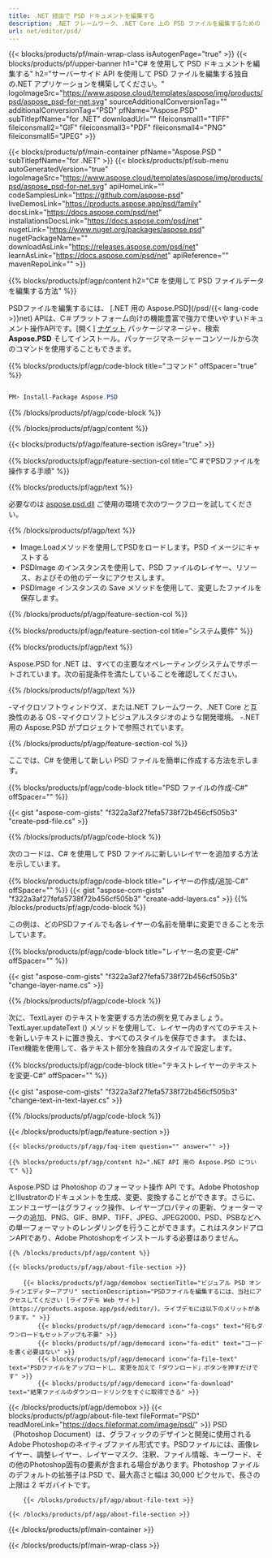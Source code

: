 ```yaml
---
title: .NET 経由で PSD ドキュメントを編集する
description: .NET フレームワーク、.NET Core 上の PSD ファイルを編集するための C# ソースコード
url: net/editor/psd/
---
```


{{< blocks/products/pf/main-wrap-class isAutogenPage="true" >}}
{{< blocks/products/pf/upper-banner h1="C# を使用して PSD ドキュメントを編集する" h2="サーバーサイド API を使用して PSD ファイルを編集する独自の.NET アプリケーションを構築してください。" logoImageSrc="https://www.aspose.cloud/templates/aspose/img/products/psd/aspose_psd-for-net.svg" sourceAdditionalConversionTag="" additionalConversionTag="PSD" pfName="Aspose.PSD" subTitlepfName="for .NET" downloadUrl="" fileiconsmall1="TIFF" fileiconsmall2="GIF" fileiconsmall3="PDF" fileiconsmall4="PNG" fileiconsmall5="JPEG" >}}

{{< blocks/products/pf/main-container pfName="Aspose.PSD " subTitlepfName="for .NET" >}}
{{< blocks/products/pf/sub-menu autoGeneratedVersion="true" logoImageSrc="https://www.aspose.cloud/templates/aspose/img/products/psd/aspose_psd-for-net.svg" apiHomeLink="" codeSamplesLink="https://github.com/aspose-psd" liveDemosLink="https://products.aspose.app/psd/family" docsLink="https://docs.aspose.com/psd/net" installationsDocsLink="https://docs.aspose.com/psd/net" nugetLink="https://www.nuget.org/packages/aspose.psd" nugetPackageName="" downloadAsLink="https://releases.aspose.com/psd/net" learnAsLink="https://docs.aspose.com/psd/net" apiReference="" mavenRepoLink="" >}}

{{% blocks/products/pf/agp/content h2="C# を使用して PSD ファイルデータを編集する方法" %}}

 PSDファイルを編集するには、
 [.NET 用の Aspose.PSD](/psd/{{< lang-code >}}net) 
 APIは、C＃プラットフォーム向けの機能豊富で強力で使いやすいドキュメント操作APIです。[開く]
 [ナゲット](https://www.nuget.org/packages/aspose.psd) 
 パッケージマネージャ、検索
 **Aspose.PSD** 
 そしてインストール。パッケージマネージャーコンソールから次のコマンドを使用することもできます。

{{% blocks/products/pf/agp/code-block title="コマンド" offSpacer="true" %}}

```cs

PM> Install-Package Aspose.PSD

```

{{% /blocks/products/pf/agp/code-block %}}

{{% /blocks/products/pf/agp/content %}}

{{< blocks/products/pf/agp/feature-section isGrey="true" >}}

{{% blocks/products/pf/agp/feature-section-col title="C #でPSDファイルを操作する手順" %}}

{{% blocks/products/pf/agp/text %}}

 必要なのは
 [aspose.psd.dll](https://releases.aspose.com/psd/net) 
 ご使用の環境で次のワークフローを試してください。

{{% /blocks/products/pf/agp/text %}}

+ Image.Loadメソッドを使用してPSDをロードします。PSD イメージにキャストする
+ PSDImage のインスタンスを使用して、PSD ファイルのレイヤー、リソース、およびその他のデータにアクセスします。
+ PSDImage インスタンスの Save メソッドを使用して、変更したファイルを保存します。

{{% /blocks/products/pf/agp/feature-section-col %}}

{{% blocks/products/pf/agp/feature-section-col title="システム要件" %}}

{{% blocks/products/pf/agp/text %}}

 Aspose.PSD for .NET は、すべての主要なオペレーティングシステムでサポートされています。次の前提条件を満たしていることを確認してください。

{{% /blocks/products/pf/agp/text %}}

-マイクロソフトウィンドウズ、または.NET フレームワーク、.NET Core と互換性のある OS
-マイクロソフトビジュアルスタジオのような開発環境。
-.NET 用の Aspose.PSD がプロジェクトで参照されています。

{{% /blocks/products/pf/agp/feature-section-col %}}


ここでは、C# を使用して新しい PSD ファイルを簡単に作成する方法を示します。
<!-- CODE-BLOCK -->
{{% blocks/products/pf/agp/code-block title="PSD ファイルの作成-C#" offSpacer="" %}}

{{< gist "aspose-com-gists" "f322a3af27fefa5738f72b456cf505b3" "create-psd-file.cs" >}}

{{% /blocks/products/pf/agp/code-block %}}


次のコードは、C# を使用して PSD ファイルに新しいレイヤーを追加する方法を示しています。
<!-- CODE-BLOCK -->
{{% blocks/products/pf/agp/code-block title="レイヤーの作成/追加-C#" offSpacer="" %}}
{{< gist "aspose-com-gists" "f322a3af27fefa5738f72b456cf505b3" "create-add-layers.cs" >}}
{{% /blocks/products/pf/agp/code-block %}}


この例は、どのPSDファイルでも各レイヤーの名前を簡単に変更できることを示しています。
<!-- CODE-BLOCK -->
{{% blocks/products/pf/agp/code-block title="レイヤー名の変更-C#" offSpacer="" %}}

{{< gist "aspose-com-gists" "f322a3af27fefa5738f72b456cf505b3" "change-layer-name.cs" >}}

{{% /blocks/products/pf/agp/code-block %}}


次に、TextLayer のテキストを変更する方法の例を見てみましょう。TextLayer.updateText () メソッドを使用して、レイヤー内のすべてのテキストを新しいテキストに置き換え、すべてのスタイルを保存できます。
または、iText機能を使用して、各テキスト部分を独自のスタイルで設定します。
<!-- CODE-BLOCK -->
{{% blocks/products/pf/agp/code-block title="テキストレイヤーのテキストを変更-C#" offSpacer="" %}}

{{< gist "aspose-com-gists" "f322a3af27fefa5738f72b456cf505b3" "change-text-in-text-layer.cs" >}}

{{% /blocks/products/pf/agp/code-block %}}

{{< /blocks/products/pf/agp/feature-section >}}

    {{< blocks/products/pf/agp/faq-item question="" answer="" >}}
 

<!-- aboutfile Starts -->

    {{% blocks/products/pf/agp/content h2=".NET API 用の Aspose.PSD について" %}}

 Aspose.PSD は Photoshop のフォーマット操作 API です。Adobe PhotoshopとIllustratorのドキュメントを生成、変更、変換することができます。さらに、エンドユーザーはグラフィック操作、レイヤープロパティの更新、ウォーターマークの追加、PNG、GIF、BMP、TIFF、JPEG、JPEG2000、PSD、PSBなどへの単一フォーマットのレンダリングを行うことができます。これはスタンドアロンAPIであり、Adobe Photoshopをインストールする必要はありません。 



    {{% /blocks/products/pf/agp/content %}}

    {{< blocks/products/pf/agp/about-file-section >}}

        {{< blocks/products/pf/agp/demobox sectionTitle="ビジュアル PSD オンラインエディターアプリ" sectionDescription="PSDファイルを編集するには、当社にアクセスしてください [ライブデモ Web サイト](https://products.aspose.app/psd/editor/)。ライブデモには以下のメリットがあります。" >}}
            {{< blocks/products/pf/agp/democard icon="fa-cogs" text="何もダウンロードもセットアップも不要" >}}
            {{< blocks/products/pf/agp/democard icon="fa-edit" text="コードを書く必要はない" >}}
            {{< blocks/products/pf/agp/democard icon="fa-file-text" text="PSDファイルをアップロードし、変更を加えて「ダウンロード」ボタンを押すだけです" >}}
            {{< blocks/products/pf/agp/democard icon="fa-download" text="結果ファイルのダウンロードリンクをすぐに取得できる" >}}
{{< /blocks/products/pf/agp/demobox >}}
        {{< blocks/products/pf/agp/about-file-text fileFormat="PSD" readMoreLink="https://docs.fileformat.com/image/psd/" >}}
PSD（Photoshop Document）は、グラフィックのデザインと開発に使用されるAdobe Photoshopのネイティブファイル形式です。PSDファイルには、画像レイヤー、調整レイヤー、レイヤーマスク、注釈、ファイル情報、キーワード、その他のPhotoshop固有の要素が含まれる場合があります。Photoshop ファイルのデフォルトの拡張子は.PSD で、最大高さと幅は 30,000 ピクセルで、長さの上限は 2 ギガバイトです。

        {{< /blocks/products/pf/agp/about-file-text >}}

    {{< /blocks/products/pf/agp/about-file-section >}}

<!-- aboutfile Ends -->

{{< /blocks/products/pf/main-container >}}
    
{{< /blocks/products/pf/main-wrap-class >}}
